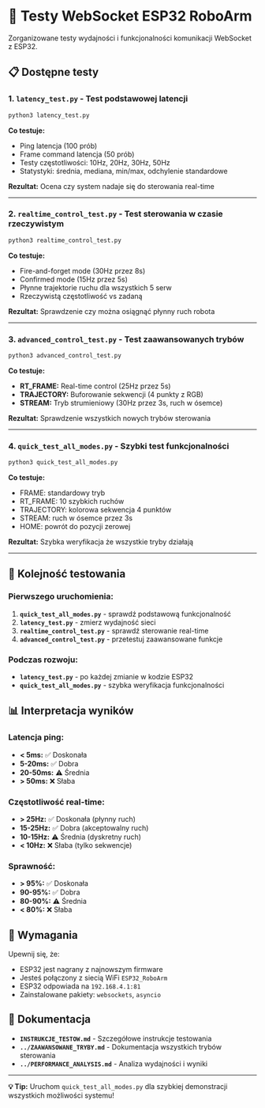 # 🧪 Testy WebSocket ESP32 RoboArm

Zorganizowane testy wydajności i funkcjonalności komunikacji WebSocket z ESP32.

## 📋 Dostępne testy

### 1. **`latency_test.py`** - Test podstawowej latencji
```bash
python3 latency_test.py
```
**Co testuje:**
- Ping latencja (100 prób)
- Frame command latencja (50 prób) 
- Testy częstotliwości: 10Hz, 20Hz, 30Hz, 50Hz
- Statystyki: średnia, mediana, min/max, odchylenie standardowe

**Rezultat:** Ocena czy system nadaje się do sterowania real-time

---

### 2. **`realtime_control_test.py`** - Test sterowania w czasie rzeczywistym
```bash
python3 realtime_control_test.py
```
**Co testuje:**
- Fire-and-forget mode (30Hz przez 8s)
- Confirmed mode (15Hz przez 5s)
- Płynne trajektorie ruchu dla wszystkich 5 serw
- Rzeczywistą częstotliwość vs zadaną

**Rezultat:** Sprawdzenie czy można osiągnąć płynny ruch robota

---

### 3. **`advanced_control_test.py`** - Test zaawansowanych trybów
```bash
python3 advanced_control_test.py
```
**Co testuje:**
- **RT_FRAME:** Real-time control (25Hz przez 5s)
- **TRAJECTORY:** Buforowanie sekwencji (4 punkty z RGB)
- **STREAM:** Tryb strumieniowy (30Hz przez 3s, ruch w ósemce)

**Rezultat:** Sprawdzenie wszystkich nowych trybów sterowania

---

### 4. **`quick_test_all_modes.py`** - Szybki test funkcjonalności
```bash
python3 quick_test_all_modes.py
```
**Co testuje:**
- FRAME: standardowy tryb
- RT_FRAME: 10 szybkich ruchów  
- TRAJECTORY: kolorowa sekwencja 4 punktów
- STREAM: ruch w ósemce przez 3s
- HOME: powrót do pozycji zerowej

**Rezultat:** Szybka weryfikacja że wszystkie tryby działają

---

## 🚀 Kolejność testowania

### Pierwszego uruchomienia:
1. **`quick_test_all_modes.py`** - sprawdź podstawową funkcjonalność
2. **`latency_test.py`** - zmierz wydajność sieci
3. **`realtime_control_test.py`** - sprawdź sterowanie real-time
4. **`advanced_control_test.py`** - przetestuj zaawansowane funkcje

### Podczas rozwoju:
- **`latency_test.py`** - po każdej zmianie w kodzie ESP32
- **`quick_test_all_modes.py`** - szybka weryfikacja funkcjonalności

## 📊 Interpretacja wyników

### Latencja ping:
- **< 5ms:** ✅ Doskonała
- **5-20ms:** ✅ Dobra  
- **20-50ms:** ⚠️ Średnia
- **> 50ms:** ❌ Słaba

### Częstotliwość real-time:
- **> 25Hz:** ✅ Doskonała (płynny ruch)
- **15-25Hz:** ✅ Dobra (akceptowalny ruch)
- **10-15Hz:** ⚠️ Średnia (dyskretny ruch)
- **< 10Hz:** ❌ Słaba (tylko sekwencje)

### Sprawność:
- **> 95%:** ✅ Doskonała
- **90-95%:** ✅ Dobra
- **80-90%:** ⚠️ Średnia  
- **< 80%:** ❌ Słaba

## 🔧 Wymagania

Upewnij się, że:
- ESP32 jest nagrany z najnowszym firmware
- Jesteś połączony z siecią WiFi `ESP32_RoboArm`
- ESP32 odpowiada na `192.168.4.1:81`
- Zainstalowane pakiety: `websockets`, `asyncio`

## 📝 Dokumentacja

- **`INSTRUKCJE_TESTOW.md`** - Szczegółowe instrukcje testowania
- **`../ZAAWANSOWANE_TRYBY.md`** - Dokumentacja wszystkich trybów sterowania
- **`../PERFORMANCE_ANALYSIS.md`** - Analiza wydajności i wyniki

---
**💡 Tip:** Uruchom `quick_test_all_modes.py` dla szybkiej demonstracji wszystkich możliwości systemu!
